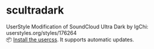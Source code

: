 # scultradark
UserStyle Modification of SoundCloud Ultra Dark by IgChi: userstyles.org/styles/176264 <br>
📦 [Install the usercss](https://github.com/100photos/scultradark/raw/master/SC-UltraDark-MOD.user.css). It supports automatic updates.
